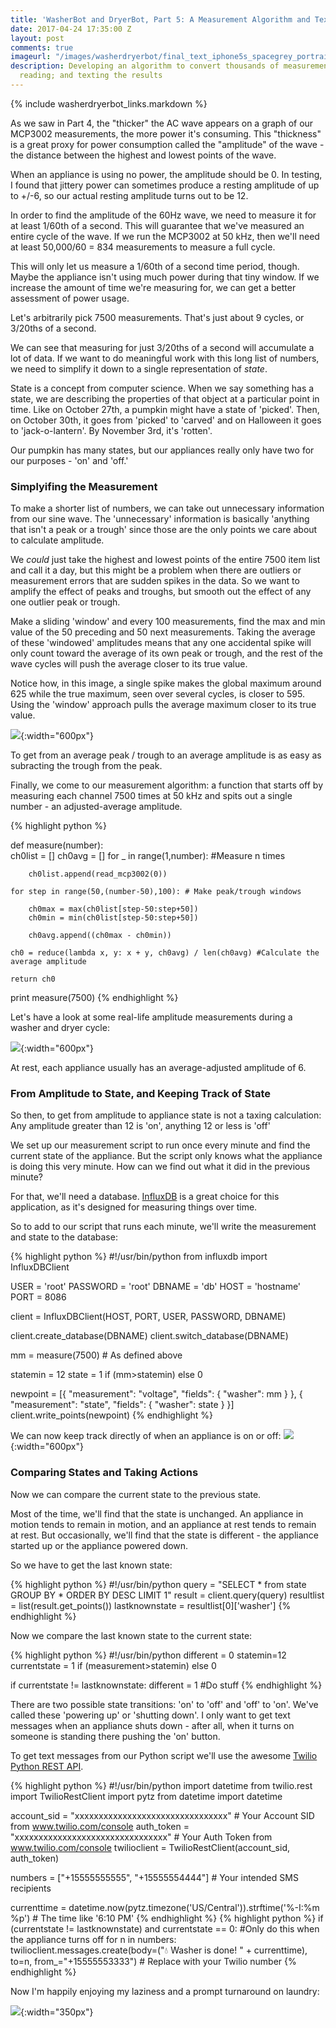 ```yaml
---
title: 'WasherBot and DryerBot, Part 5: A Measurement Algorithm and Text Message Integration'
date: 2017-04-24 17:35:00 Z
layout: post
comments: true
imageurl: "/images/washerdryerbot/final_text_iphone5s_spacegrey_portrait.png"
description: Developing an algorithm to convert thousands of measurements into one
  reading; and texting the results
---
```


{% include washerdryerbot_links.markdown %}

As we saw in Part 4, the "thicker" the AC wave appears on a graph of our MCP3002 measurements, the more power it's consuming. This "thickness" is a great proxy for power consumption called the "amplitude" of the wave - the distance between the highest and lowest points of the wave.

When an appliance is using no power, the amplitude should be 0. In testing, I found that jittery power can sometimes produce a resting amplitude of up to +/-6, so our actual resting amplitude turns out to be 12.

In order to find the amplitude of the 60Hz wave, we need to measure it for at least 1/60th of a second. This will guarantee that we've measured an entire cycle of the wave. If we run the MCP3002 at 50 kHz, then we'll need at least 50,000/60 = 834 measurements to measure a full cycle.

This will only let us measure a 1/60th of a second time period, though. Maybe the appliance isn't using much power during that tiny window. If we increase the amount of time we're measuring for, we can get a better assessment of power usage.

Let's arbitrarily pick 7500 measurements. That's just about 9 cycles, or 3/20ths of a second.

We can see that measuring for just 3/20ths of a second will accumulate a lot of data. If we want to do meaningful work with this long list of numbers, we need to simplify it down to a single representation of _state_.

State is a concept from computer science. When we say something has a state, we are describing the properties of that object at a particular point in time. Like on October 27th, a pumpkin might have a state of 'picked'. Then, on October 30th, it goes from 'picked' to 'carved' and on Halloween it goes to 'jack-o-lantern'. By November 3rd, it's 'rotten'. 

Our pumpkin has many states, but our appliances really only have two for our purposes - 'on' and 'off.' 

### Simplyifing the Measurement

To make a shorter list of numbers, we can take out unnecessary information from our sine wave. The 'unnecessary' information is basically 'anything that isn't a peak or a trough' since those are the only points we care about to calculate amplitude.

We _could_ just take the highest and lowest points of the entire 7500 item list and call it a day, but this might be a problem when there are outliers or measurement errors that are sudden spikes in the data. So we want to amplify the effect of peaks and troughs, but smooth out the effect of any one outlier peak or trough.

Make a sliding 'window' and every 100 measurements, find the max and min value of the 50 preceding and 50 next measurements.
Taking the average of these 'windowed' amplitudes means that any one accidental spike will only count toward the average of its own peak or trough, and the rest of the wave cycles will push the average closer to its true value. 

Notice how, in this image, a single spike makes the global maximum around 625 while the true maximum, seen over several cycles, is closer to 595. Using the 'window' approach pulls the average maximum closer to its true value.

![](/images/washerdryerbot/window_measurements.png){:width="600px"}

To get from an average peak / trough to an average amplitude is as easy as subracting the trough from the peak.

Finally, we come to our measurement algorithm: a function that starts off by measuring each channel 7500 times at 50 kHz and spits out a single number - an adjusted-average amplitude.

{% highlight python %}

def measure(number):    
    ch0list = []
    ch0avg = []
    for _ in range(1,number): #Measure n times

        ch0list.append(read_mcp3002(0))

    for step in range(50,(number-50),100): # Make peak/trough windows

        ch0max = max(ch0list[step-50:step+50])
        ch0min = min(ch0list[step-50:step+50])

        ch0avg.append((ch0max - ch0min))

    ch0 = reduce(lambda x, y: x + y, ch0avg) / len(ch0avg) #Calculate the average amplitude

    return ch0

print measure(7500)
{% endhighlight %}

Let's have a look at some real-life amplitude measurements during a washer and dryer cycle:

![](/images/washerdryerbot/readings_grafana.png){:width="600px"}

At rest, each appliance usually has an average-adjusted amplitude of 6.

### From Amplitude to State, and Keeping Track of State

So then, to get from amplitude to appliance state is not a taxing calculation: Any amplitude greater than 12 is 'on', anything 12 or less is 'off'

We set up our measurement script to run once every minute and find the current state of the appliance. But the script only knows what the appliance is doing this very minute. How can we find out what it did in the previous minute?

For that, we'll need a database. [InfluxDB](https://github.com/influxdata/influxdb) is a great choice for this application, as it's designed for measuring things over time.

So to add to our script that runs each minute, we'll write the measurement and state to the database:

{% highlight python %}
#!/usr/bin/python
from influxdb import InfluxDBClient

USER = 'root'
PASSWORD = 'root'
DBNAME = 'db'
HOST = 'hostname'
PORT = 8086

client = InfluxDBClient(HOST, PORT, USER, PASSWORD, DBNAME)

client.create_database(DBNAME)
client.switch_database(DBNAME)

mm = measure(7500) # As defined above

statemin = 12
state = 1 if (mm>statemin) else 0

newpoint = [{
    "measurement": "voltage",
    "fields": {
        "washer": mm
    }
},
{
    "measurement": "state",
    "fields": {
        "washer": state
    }
}]
client.write_points(newpoint) 
{% endhighlight %}

We can now keep track directly of when an appliance is on or off:
![](/images/washerdryerbot/state_grafana.png){:width="600px"}


### Comparing States and Taking Actions

Now we can compare the current state to the previous state.

Most of the time, we'll find that the state is unchanged. An appliance in motion tends to remain in motion, and an appliance at rest tends to remain at rest. But occasionally, we'll find that the state is different - the appliance started up or the appliance powered down.

So we have to get the last known state:

{% highlight python %}
#!/usr/bin/python
query = "SELECT * from state GROUP BY * ORDER BY DESC LIMIT 1"
result = client.query(query)
resultlist = list(result.get_points())
lastknownstate = resultlist[0]['washer']
{% endhighlight %}

Now we compare the last known state to the current state:

{% highlight python %}
#!/usr/bin/python
different = 0
statemin=12
currentstate = 1 if (measurement>statemin) else 0

if currentstate != lastknownstate:
    different = 1
    #Do stuff
{% endhighlight %}

There are two possible state transitions: 'on' to 'off' and 'off' to 'on'. We've called these 'powering up' or 'shutting down'. I only want to get text messages when an appliance shuts down - after all, when it turns on someone is standing there pushing the 'on' button.

To get text messages from our Python script we'll use the awesome [Twilio Python REST API](https://www.twilio.com/docs/quickstart/python/sms/sending-via-rest).


{% highlight python %}
#!/usr/bin/python
import datetime
from twilio.rest import TwilioRestClient
import pytz
from datetime import datetime

account_sid = "xxxxxxxxxxxxxxxxxxxxxxxxxxxxxxxx" # Your Account SID from www.twilio.com/console
auth_token  = "xxxxxxxxxxxxxxxxxxxxxxxxxxxxxxxx"  # Your Auth Token from www.twilio.com/console
twilioclient = TwilioRestClient(account_sid, auth_token)

numbers = ["+15555555555", "+15555554444"] # Your intended SMS recipients

currenttime = datetime.now(pytz.timezone('US/Central')).strftime('%-I:%m %p') # The time like '6:10 PM'
{% endhighlight %}
{% highlight python %}
if (currentstate != lastknownstate) and currentstate == 0: #Only do this when the appliance turns off
            for n in numbers:
                twilioclient.messages.create(body=("💧 Washer is done! " + currenttime),
                    to=n,
                    from_="+15555553333") # Replace with your Twilio number
{% endhighlight %}

Now I'm happily enjoying my laziness and a prompt turnaround on laundry:

![](/images/washerdryerbot/final_text_iphone5s_spacegrey_portrait.png){:width="350px"}


  